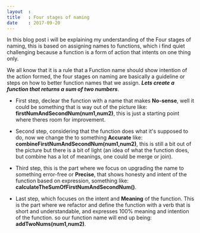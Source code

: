 ```yaml
---
layout  :
title   : Four stages of naming
date    : 2017-09-20
---
```



In this blog post i will be explaining my understanding of the Four stages of naming, this is based on assigning names to functions, which i find quiet challenging because a function is a form of action that intents on one thing only.


We all know that it is a rule that a Function name should show intention of the action formed, the four stages on naming are basically a guideline or steps on how to better function names that we assign. ***Lets create a function that returns a sum of two numbers***.
- First step, declear the function with a name that makes **No-sense**, well it could be something that is way out of the        picture like: **firstNumAndSecondNum(num1,num2)**, this is just a starting point where theres room for improvement.

- Second step, considering that the function does what it's supposed to do, now we change the to something **Accurate** like:    **combineFirstNumAndSecondNum(num1,num2)**, this is still a bit out of the picture but there is a bit of light (an idea of what    the function does, but combine has a lot of meanings, one could be merge or join).

- Third step, this is the part where we focus on upgrading the name to something error-free or **Precise**, that shows honesty   and intent of the function based on expression, something like: **calculateTheSumOfFirstNumAndSecondNum()**.

- Last step, which focuses on the intent and **Meaning** of the function. This is the part where we refactor and define the      function with a verb that is short and understandable, and expresses 100% meaning and intention of the function. so our function name will end up being: **addTwoNums(num1,num2)**.




